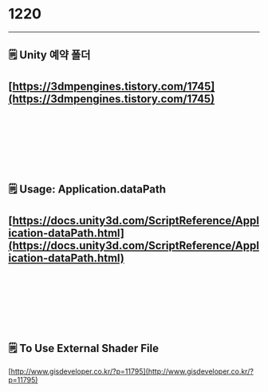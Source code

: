 # 1220

---

## 🗒️ Unity 예약 폴더

[https://3dmpengines.tistory.com/1745](https://3dmpengines.tistory.com/1745)
<br><br><br><br><br><br>
---

## 🗒️ Usage: Application.dataPath

[https://docs.unity3d.com/ScriptReference/Application-dataPath.html](https://docs.unity3d.com/ScriptReference/Application-dataPath.html)
<br><br><br><br><br><br>
---

## 🗒️ To Use External Shader File

[http://www.gisdeveloper.co.kr/?p=11795](http://www.gisdeveloper.co.kr/?p=11795)